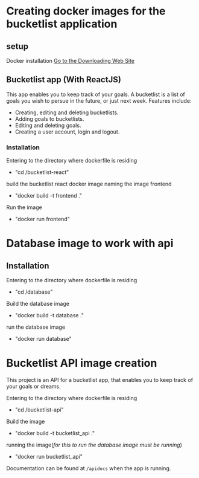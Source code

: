 # Creating docker images for the bucketlist application
## setup
Docker installation [Go to the Downloading Web Site](https://docs.docker.com/get-docker/) 

## Bucketlist app (With ReactJS)
This app enables you to keep track of your goals. A bucketlist is a list of goals you wish to persue in the future, or just next week. Features include:

- Creating, editing and deleting bucketlists.
- Adding goals to bucketlists.
- Editing and deleting goals.
- Creating a user account, login and logout.

### Installation
Entering to the directory where dockerfile is residing
- "cd /bucketlist-react"

build the bucketlist react docker image  naming the image frontend
- "docker build -t frontend ."

Run the image 
- "docker run frontend"

# Database image to work with api 
## Installation
Entering to the directory where dockerfile is residing
- "cd /database"

Build the database image
- "docker build -t database ."

run the database image
- "docker run database"

# Bucketlist API image creation
This project is an API for a bucketlist app, that enables you to keep track of your goals or dreams.

Entering to the directory where dockerfile is residing
- "cd /bucketlist-api"

Build the image 
- "docker build -t bucketlist_api ."
 
 running the image(_for this to run the database image must be running_)
 - "docker run bucketlist_api"


Documentation can be found at `/apidocs` when the app is running.
